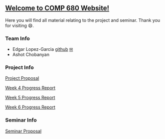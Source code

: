 ## [Welcome to COMP 680 Website!](https://elopezga.github.io/comp_680_website/)
Here you will find all material relating to the project and seminar. Thank you for visiting 😄.

### Team Info
- Edgar Lopez-Garcia [github](https://github.com/elopezga) [✉](mailto:edgar.lopezgarcia.266@my.csun.edu)
- Ashot Chobanyan

### Project Info
[Project Proposal](/Assets/Reports/Project_Proposal_Team_3)

[Week 4 Progress Report](/Assets/Reports/Week04_PR_Sp_2019_Tteam_no.xlsx)

[Week 5 Progress Report](/Assets/Reports/Week05_PR_Sp_2019_Tteam_no.xlsx)

[Week 6 Progress Report](/Assets/Reports/Week06_PR_Sp_2019_Tteam_no.xlsx)

### Seminar Info
[Seminar Proposal](/Assets/Reports/Seminar_Proposal_Team_3)